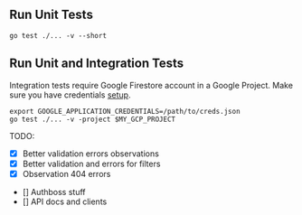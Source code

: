 ## Run Unit Tests

```console
go test ./... -v --short
```

## Run Unit and Integration Tests

Integration tests require Google Firestore account in a Google Project. Make sure you have credentials [setup](https://developers.google.com/accounts/docs/application-default-credentials).

```console
export GOOGLE_APPLICATION_CREDENTIALS=/path/to/creds.json
go test ./... -v -project $MY_GCP_PROJECT
```

TODO:

- [x] Better validation errors observations
- [x] Better validation and errors for filters
- [x] Observation 404 errors
- [] Authboss stuff
- [] API docs and clients

